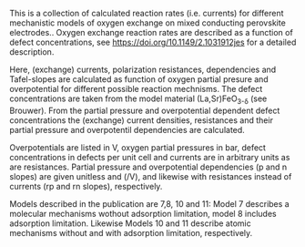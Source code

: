 This is a collection of calculated reaction rates (i.e. currents) for different mechanistic models of oxygen exchange on mixed conducting perovskite electrodes..
Oxygen exchange reaction rates are described as a function of defect concentrations, see https://doi.org/10.1149/2.1031912jes for a detailed description.

Here, (exchange) currents, polarization resistances, dependencies and Tafel-slopes are calculated as function of oxygen partial presure and overpotential for different possible reaction mechnisms.
The defect concentrations are taken from the model material (La,Sr)FeO<sub>3-δ</sub> (see Brouwer).
From the partial pressure and overpotential dependent defect concentrations the (exchange) current densities, resistances and their partial pressure and overpotentil dependencies are calculated.

Overpotentials are listed in V, oxygen partial pressures in bar, defect concentrations in defects per unit cell and currents are in arbitrary units as are resistances.
Partial pressure and overpotential dependencies (p and n slopes) are given unitless and (/V), and likewise with resistances instead of currents (rp and rn slopes), respectively.

Models described in the publication are 7,8, 10 and 11:
Model 7 describes a molecular mechanisms wothout adsorption limitation, model 8 includes adsorption limitation.
Likewise Models 10 and 11 describe atomic mechanisms without and with adsorption limitation, respectively.

